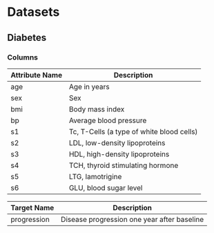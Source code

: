 Datasets
===
## Diabetes
### Columns

| Attribute Name | Description |
|----------------|-------------|
|age| Age in years|
|sex| Sex |
|bmi| Body mass index |
|bp| Average blood pressure |
|s1| Tc, T-Cells (a type of white blood cells) |
|s2| LDL, low-density lipoproteins |
|s3| HDL, high-density lipoproteins |
|s4| TCH, thyroid stimulating hormone |
|s5| LTG, lamotrigine |
|s6| GLU, blood sugar level |
   
   
   
| Target Name | Description |
|-------------|-------------|
|progression| Disease progression one year after baseline |